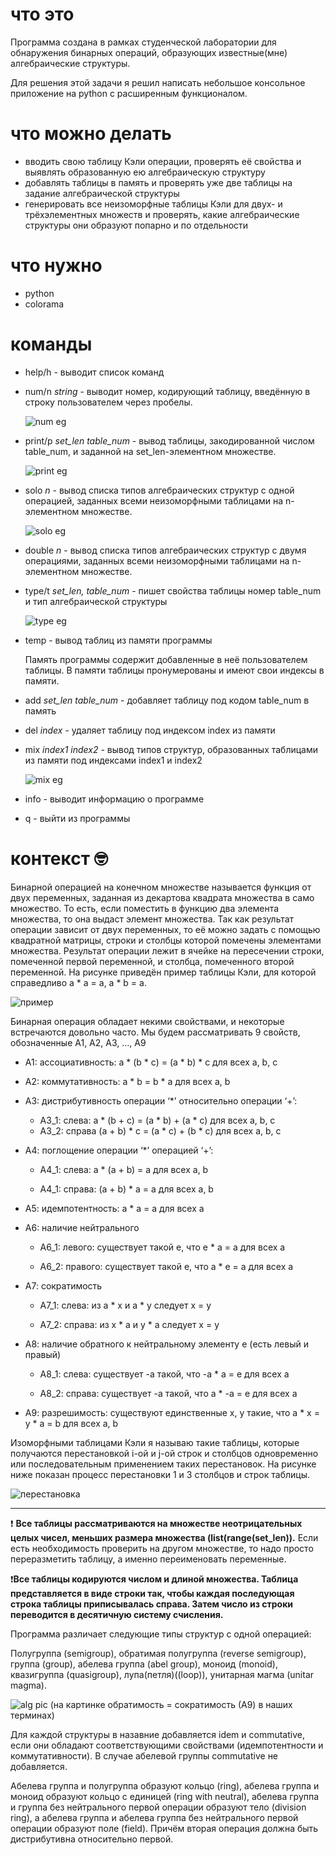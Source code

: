 # что это 

Программа создана в рамках студенческой лаборатории для обнаружения бинарных операций, образующих известные(мне) алгебраические структуры.

Для решения этой задачи я решил написать небольшое консольное приложение на python с расширенным функционалом.

# что можно делать 

- вводить свою таблицу Кэли операции, проверять её свойства и выявлять образованную ею алгебраическую структуру
- добавлять таблицы в память и проверять уже две таблицы на задание алгебраической структуры
- генерировать все неизоморфные таблицы Кэли для двух- и трёхэлементных множеств и проверять, какие алгебраические структуры они образуют попарно и по отдельности


# что нужно

- python
- colorama

# команды 

- help/h - выводит список команд 

- num/n *string* - выводит номер, кодирующий таблицу, введённую в строку пользователем через пробелы.   
  
  ![num eg](https://user-images.githubusercontent.com/67479681/170885387-858d5362-786d-4be3-b301-2863a9b1ac86.png)

- print/p *set_len table_num* - вывод таблицы, закодированной числом table_num, и заданной на set_len-элементном множестве. 
  
  ![print eg](https://user-images.githubusercontent.com/67479681/170885407-e20d0300-6fdd-4ee5-adcd-49ad775e9251.png)

- solo *n* - вывод списка типов алгебраических структур с одной операцией, заданных всеми неизоморфными таблицами на n-элементном множестве. 

  ![solo eg](https://user-images.githubusercontent.com/67479681/170885428-8eedaa79-641c-44b4-b42e-38c1e6868528.png)

- double *n* - вывод списка типов алгебраических структур с двумя операциями, заданных всеми неизоморфными таблицами на n-элементном множестве.

- type/t *set_len, table_num* - пишет свойства таблицы номер table_num и тип алгебраической структуры  

  ![type eg](https://user-images.githubusercontent.com/67479681/170885558-0db3d2e5-ea3e-413b-9377-ca6f6e7c885b.png)

- temp - вывод таблиц из памяти программы 

  Память программы содержит добавленные в неё пользователем таблицы. В памяти таблицы пронумерованы и имеют свои индексы в памяти. 

- add *set_len table_num* - добавляет таблицу под кодом table_num в память 

- del *index* - удаляет таблицу под индексом index из памяти 

- mix *index1 index2* - вывод типов структур, образованных таблицами из памяти под индексами index1 и index2 

  ![mix eg](https://user-images.githubusercontent.com/67479681/170885614-b42fa45d-dd26-4420-ae3a-2f1e3f375fca.png)

- info - выводит информацию о программе 

- q - выйти из программы 

# контекст 🤓

 Бинарной операцией на конечном множестве называется функция от двух переменных, заданная из декартова квадрата множества в само множество. 
 То есть, если поместить в функцию два элемента множества, то она выдаст элемент множества. 
 Так как результат операции зависит от двух переменных, то её можно задать с помощью квадратной матрицы, строки и столбцы которой помечены элементами множества.
 Результат операции лежит в ячейке на пересечении строки, помеченной первой переменной, и столбца, помеченного второй переменной. 
 На рисунке приведён пример таблицы Кэли, для которой справедливо a * a = a, a * b = a. 
 
 ![пример](https://user-images.githubusercontent.com/67479681/170885268-a9bf2527-33f9-4cc4-ab49-aef5f433e406.png)

 
 Бинарная операция обладает некими свойствами, и некоторые встречаются довольно часто. Мы будем рассматривать 9 свойств, обозначенные A1, A2, A3, …, A9 

- A1: ассоциативность: a * (b * c) = (a * b) * c для всех a, b, c 

- A2: коммутативность: a * b = b * a для всех a, b 

- A3: дистрибутивность операции ‘*’ относительно операции ‘+’: 

  - А3_1: слева: a * (b + c) = (a * b) + (a * c) для всех a, b, c 
  - A3_2: справа (a + b) * c = (a * c) + (b * c) для всех a, b, c 

- А4: поглощение операции ‘*’ операцией ‘+’: 
  - А4_1: слева: a * (a + b) = a для всех a, b 

  - A4_1: справа: (a + b) * a = a для всех a, b 

- А5: идемпотентность: a * a = a для всех a 

- A6: наличие нейтрального 
  - A6_1: левого: существует такой e, что e * a = a для всех a 

  - A6_2: правого: существует такой e, что a * e = a для всех a 

- А7: сократимость 

  - А7_1: слева: из a * x и a * y следует x = y 

  - A7_2: справа: из x * a и y * a следует x = y 

- А8: наличие обратного к нейтральному элементу e (есть левый и правый) 

  - А8_1: слева: существует -a такой, что -a * a = e для всех а 

  - А8_2: справа: существует -a такой, что a * -a = e для всех a 

- А9: разрешимость: существуют единственные x, y такие, что a * x = y * a = b для всех a, b 


Изоморфными таблицами Кэли я называю такие таблицы, которые получаются перестановкой i-ой и j-ой строк и столбцов одновременно 
или последовательным применением таких перестановок. На рисунке ниже показан процесс перестановки 1 и 3 столбцов и строк таблицы. 

![перестановка](https://user-images.githubusercontent.com/67479681/170885317-8326fc4d-866d-4c3d-8523-408d5ca7faca.png)

----
❗
__Все таблицы рассматриваются на множестве неотрицательных целых чисел, меньших размера множества (list(range(set_len)).__
Если есть необходимость проверить на другом множестве, то надо просто переразметить таблицу, а именно переименовать переменные. 

❗**Все таблицы кодируются числом и длиной множества. Таблица представляется в виде строки так, чтобы каждая последующая строка таблицы приписывалась справа. 
Затем число из строки переводится в десятичную систему счисления.**

Программа различает следующие типы структур с одной операцией: 

Полугруппа (semigroup), обратимая полугруппа (reverse semigroup), группа (group), абелева группа (abel group), моноид (monoid), квазигруппа (quasigroup),
лупа(петля)((loop)), унитарная магма (unitar magma). 

![alg pic](https://user-images.githubusercontent.com/67479681/170885115-d9d0eaa4-b042-4554-9854-433238c53b57.PNG)
(на картинке обратимость = сократимость (А9) в наших терминах)

Для каждой структуры в назавние добавляется idem и commutative, если они обладают соответствующими свойствами (идемпотентности и коммутативности).
В случае абелевой группы commutative не добавляется. 

Абелева группа и полугруппа образуют кольцо (ring), абелева группа и моноид образуют кольцо с единицей (ring with neutral),
абелева группа и группа без нейтрального первой операции образуют тело (division ring),
а абелева группа и абелева группа без нейтрального первой операции образуют поле (field). Причём вторая операция должна быть дистрибутивна относительно первой.
